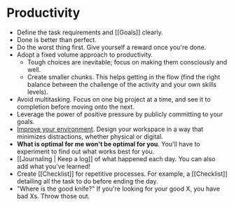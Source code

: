 # Productivity

- Define the task requirements and [[Goals]] clearly.
- Done is better than perfect.
- Do the worst thing first. Give yourself a reward once you're done.
- Adopt a fixed volume approach to productivity.
	- Tough choices are inevitable; focus on making them consciously and well.
	- Create smaller chunks. This helps getting in the flow (find the right balance between the challenge of the activity and your own skills levels). 
- Avoid multitasking. Focus on one big project at a time, and see it to completion before moving onto the next.
- Leverage the power of positive pressure by publicly committing to your goals.
- [Improve your environment](https://nesslabs.com/neuroscience-of-procrastination). Design your workspace in a way that minimizes distractions, whether physical or digital.
- **What is optimal for me won't be optimal for you**. You'll have to experiment to find out what works best for you.
- [[Journaling | Keep a log]] of what happened each day. You can also add what you've learned!
- Create [[Checklist]] for repetitive processes. For example, a [[Checklist]] detailing all the task to do before ending the day.
- "Where is the good knife?" If you're looking for your good X, you have bad Xs. Throw those out.
